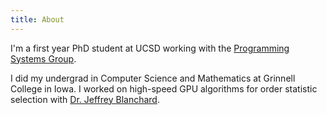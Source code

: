 ```yaml
---
title: About
---
```

I'm a first year PhD student at UCSD working with the [Programming Systems Group](http://cseweb.ucsd.edu/groups/progsys/).

I did my undergrad in Computer Science and Mathematics at Grinnell College in Iowa. I worked on high-speed GPU algorithms for order statistic selection with [Dr. Jeffrey Blanchard](http://www.math.grinnell.edu/~blanchaj/).

